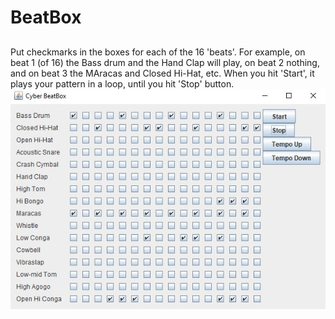 # BeatBox

##
Put checkmarks in the boxes for each of the 16 'beats'. For example, on beat 1 (of 16) the Bass drum and the Hand Clap will play, 
on beat 2 nothing, and on beat 3 the MAracas and Closed Hi-Hat, etc.
When you hit 'Start', it plays your pattern in a loop, until you hit 'Stop' button.
![alt-text](https://github.com/vladpop20/BeatBox/blob/master/GiveMeABeat.jpg)
